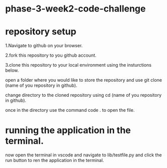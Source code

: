 # phase-3-week2-code-challenge

# repository setup
1.Navigate to github on your browser.

2.fork this repository to you github account.

3.clone this repository to your local environment using the insturctions below.

open a folder where you would like to store the repository and use git clone (name of you repository in github).

change directory to the cloned repository using cd (name of you repository in github).

once in the directory use the command code . to open the file.
# running the application in the terminal.
now open the terminal in vscode and navigate to lib/testfile.py and click the run button to ren the application in the terminal.